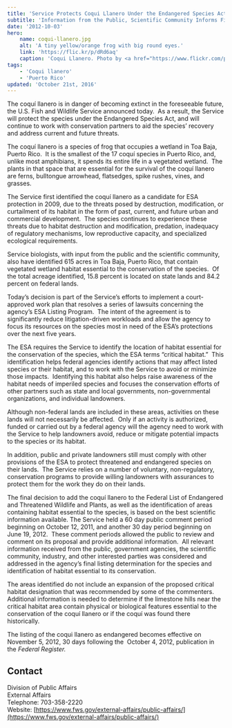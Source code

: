 ```yaml
---
title: 'Service Protects Coqui Llanero Under the Endangered Species Act'
subtitle: 'Information from the Public, Scientific Community Informs Final Decision'
date: '2012-10-03'
hero:
    name: coqui-llanero.jpg
    alt: 'A tiny yellow/orange frog with big round eyes.'
    link: 'https://flic.kr/p/dRd6aq'
    caption: 'Coqui Llanero. Photo by <a href="https://www.flickr.com/photos/ljvillanueva/">Luis J. Villanueva</a> <a href="https://creativecommons.org/licenses/by-nc-sa/2.0/#">CC BY-NC-SA 2.0.</a>'
tags:
    - 'Coqui llanero'
    - 'Puerto Rico'
updated: 'October 21st, 2016'
---
```


The coquí llanero is in danger of becoming extinct in the foreseeable future, the U.S. Fish and Wildlife Service announced today.  As a result, the Service will protect the species under the Endangered Species Act, and will continue to work with conservation partners to aid the species’ recovery and address current and future threats.

The coquí llanero is a species of frog that occupies a wetland in Toa Baja, Puerto Rico.  It is the smallest of the 17 coquí species in Puerto Rico, and, unlike most amphibians, it spends its entire life in a vegetated wetland.  The plants in that space that are essential for the survival of the coquí llanero are ferns, bulltongue arrowhead, flatsedges, spike rushes, vines, and grasses.

The Service first identified the coquí llanero as a candidate for ESA protection in 2009, due to the threats posed by destruction, modification, or curtailment of its habitat in the form of past, current, and future urban and commercial development.  The species continues to experience these threats due to habitat destruction and modification, predation, inadequacy of regulatory mechanisms, low reproductive capacity, and specialized ecological requirements.

Service biologists, with input from the public and the scientific community, also have identified 615 acres in Toa Baja, Puerto Rico, that contain vegetated wetland habitat essential to the conservation of the species.  Of the total acreage identified, 15.8 percent is located on state lands and 84.2 percent on federal lands.

Today’s decision is part of the Service’s efforts to implement a court-approved work plan that resolves a series of lawsuits concerning the agency’s ESA Listing Program.  The intent of the agreement is to significantly reduce litigation-driven workloads and allow the agency to focus its resources on the species most in need of the ESA’s protections over the next five years.

The ESA requires the Service to identify the location of habitat essential for the conservation of the species, which the ESA terms “critical habitat.”  This identification helps federal agencies identify actions that may affect listed species or their habitat, and to work with the Service to avoid or minimize those impacts.  Identifying this habitat also helps raise awareness of the habitat needs of imperiled species and focuses the conservation efforts of other partners such as state and local governments, non-governmental organizations, and individual landowners.

Although non-federal lands are included in these areas, activities on these lands will not necessarily be affected.  Only if an activity is authorized, funded or carried out by a federal agency will the agency need to work with the Service to help landowners avoid, reduce or mitigate potential impacts to the species or its habitat.

In addition, public and private landowners still must comply with other provisions of the ESA to protect threatened and endangered species on their lands.  The Service relies on a number of voluntary, non-regulatory, conservation programs to provide willing landowners with assurances to protect them for the work they do on their lands.

The final decision to add the coquí llanero to the Federal List of Endangered and Threatened Wildlife and Plants, as well as the identification of areas containing habitat essential to the species, is based on the best scientific information available. The Service held a 60 day public comment period beginning on October 12, 2011, and another 30 day period beginning on June 19, 2012.  These comment periods allowed the public to review and comment on its proposal and provide additional information.  All relevant information received from the public, government agencies, the scientific community, industry, and other interested parties was considered and addressed in the agency’s final listing determination for the species and identification of habitat essential to its conservation.

The areas identified do not include an expansion of the proposed critical habitat designation that was recommended by some of the commenters.  Additional information is needed to determine if the limestone hills near the critical habitat area contain physical or biological features essential to the conservation of the coquí llanero or if the coquí was found there historically. 

The listing of the coqui llanero as endangered becomes effective on November 5, 2012, 30 days following the  October 4, 2012, publication in the _Federal Register._

## Contact

Division of Public Affairs  
External Affairs  
Telephone: 703-358-2220  
Website: [https://www.fws.gov/external-affairs/public-affairs/](https://www.fws.gov/external-affairs/public-affairs/)
